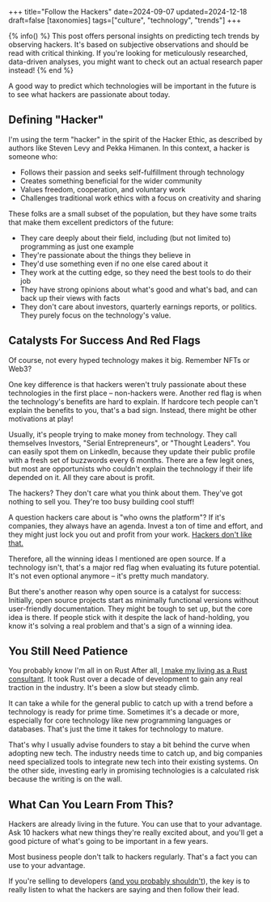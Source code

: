 +++
title="Follow the Hackers"
date=2024-09-07
updated=2024-12-18
draft=false
[taxonomies]
tags=["culture", "technology", "trends"]
+++

{% info() %}
This post offers personal insights on predicting tech trends by observing hackers. It's based on subjective observations and should be read with critical thinking. If you're looking for meticulously researched, data-driven analyses, you might want to check out an actual research paper instead!
{% end %}

A good way to predict which technologies will be important in the future is to see what hackers are passionate about today.

## Defining "Hacker"

I'm using the term "hacker" in the spirit of the Hacker Ethic, as described by authors like Steven Levy and Pekka Himanen. In this context, a hacker is someone who:

- Follows their passion and seeks self-fulfillment through technology
- Creates something beneficial for the wider community
- Values freedom, cooperation, and voluntary work
- Challenges traditional work ethics with a focus on creativity and sharing

These folks are a small subset of the population, but they have some traits that make them excellent predictors of the future:

- They care deeply about their field, including (but not limited to) programming as just one example
- They're passionate about the things they believe in
- They'd use something even if no one else cared about it
- They work at the cutting edge, so they need the best tools to do their job
- They have strong opinions about what's good and what's bad, and can back up their views with facts
- They don't care about investors, quarterly earnings reports, or politics. They purely focus on the technology's value.

## Catalysts For Success And Red Flags

Of course, not every hyped technology makes it big. Remember NFTs or Web3?

One key difference is that hackers weren't truly passionate about these technologies in the first place &ndash; non-hackers were. 
Another red flag is when the technology's benefits are hard to explain.
If hardcore tech people can't explain the benefits to you, that's a bad sign.
Instead, there might be other motivations at play!

Usually, it's people trying to make money from technology.
They call themselves Investors, "Serial Entrepreneurs", or "Thought Leaders".
You can easily spot them on LinkedIn, because they update their public profile with a fresh set of buzzwords every 6 months.
There are a few legit ones, but most are opportunists who couldn't explain the technology if their life depended on it.
All they care about is profit.

The hackers? They don't care what you think about them.
They've got nothing to sell you.
They're too busy building cool stuff!

A question hackers care about is "who owns the platform"?
If it's companies, they always have an agenda.
Invest a ton of time and effort, and they might just lock you out and profit from your work.
[Hackers don't like that.](https://news.ycombinator.com/item?id=39772562)

Therefore, all the winning ideas I mentioned are open source.
If a technology isn't, that's a major red flag when evaluating its future potential.
It's not even optional anymore &ndash; it's pretty much mandatory.

But there's another reason why open source is a catalyst for success:
Initially, open source projects start as minimally functional versions without user-friendly documentation.
They might be tough to set up, but the core idea is there.
If people stick with it despite the lack of hand-holding, you know it's solving a real problem
and that's a sign of a winning idea.

## You Still Need Patience 

You probably know I'm all in on Rust
After all, [I make my living as a Rust consultant](https://corrode.dev).
It took Rust over a decade of development to gain any real traction in the industry.
It's been a slow but steady climb.

It can take a while for the general public to catch up with a trend before a technology is ready for prime time.
Sometimes it's a decade or more, especially for core technology like new programming languages or databases.
That's just the time it takes for technology to mature.

That's why I usually advise founders to stay a bit behind the curve when adopting new tech.
The industry needs time to catch up, and big companies need specialized tools to integrate new tech into their existing systems. 
On the other side, investing early in promising technologies is a calculated risk because the writing is on the wall.

## What Can You Learn From This?

Hackers are already living in the future.
You can use that to your advantage.
Ask 10 hackers what new things they're really excited about, and you'll get a good picture of what's going to be important in a few years.

Most business people don't talk to hackers regularly.
That's a fact you can use to your advantage. 

If you're selling to developers ([and you probably shouldn't](/2024/selling-to-developers/)),
the key is to really listen to what the hackers are saying and then follow their lead.